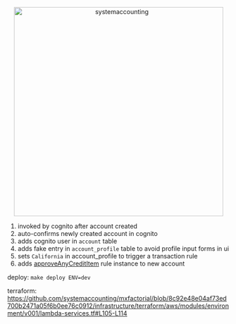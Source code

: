 <p align="center">
  <img width="475" alt="systemaccounting" src="https://user-images.githubusercontent.com/12200465/37568924-06f05d08-2a99-11e8-8891-60f373b33421.png">
</p>

1. invoked by cognito after account created
1. auto-confirms newly created account in cognito
1. adds cognito user in `account` table
1. adds fake entry in `account_profile` table to avoid profile input forms in ui
1. sets `California` in account_profile to trigger a transaction rule
1. adds [approveAnyCreditItem](https://github.com/systemaccounting/mxfactorial/blob/dd809b5e5a45324c129d29d48155335312f12433/services/rules/src/rules/approveAnyCreditItem.js) rule instance to new account

deploy: `make deploy ENV=dev`

terraform: https://github.com/systemaccounting/mxfactorial/blob/8c92e48e04af73ed700b2471a05f6b0ee76c0912/infrastructure/terraform/aws/modules/environment/v001/lambda-services.tf#L105-L114
